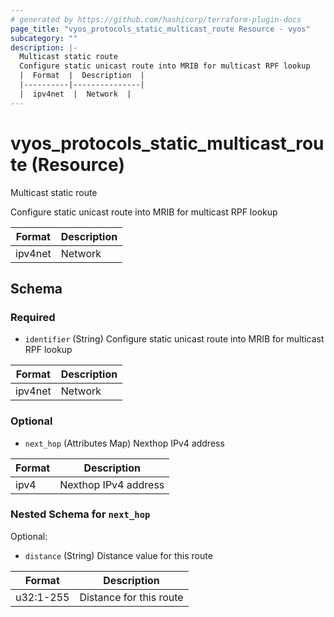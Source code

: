 ```yaml
---
# generated by https://github.com/hashicorp/terraform-plugin-docs
page_title: "vyos_protocols_static_multicast_route Resource - vyos"
subcategory: ""
description: |-
  Multicast static route
  Configure static unicast route into MRIB for multicast RPF lookup
  |  Format  |  Description  |
  |----------|---------------|
  |  ipv4net  |  Network  |
---
```


# vyos_protocols_static_multicast_route (Resource)

Multicast static route

Configure static unicast route into MRIB for multicast RPF lookup

|  Format  |  Description  |
|----------|---------------|
|  ipv4net  |  Network  |



<!-- schema generated by tfplugindocs -->
## Schema

### Required

- `identifier` (String) Configure static unicast route into MRIB for multicast RPF lookup

|  Format  |  Description  |
|----------|---------------|
|  ipv4net  |  Network  |

### Optional

- `next_hop` (Attributes Map) Nexthop IPv4 address

|  Format  |  Description  |
|----------|---------------|
|  ipv4  |  Nexthop IPv4 address  | (see [below for nested schema](#nestedatt--next_hop))

<a id="nestedatt--next_hop"></a>
### Nested Schema for `next_hop`

Optional:

- `distance` (String) Distance value for this route

|  Format  |  Description  |
|----------|---------------|
|  u32:1-255  |  Distance for this route  |

